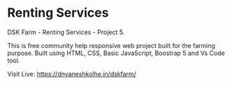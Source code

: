 # Renting Services
DSK Farm - Renting Services - Project 5.

This is free community help responsive web project built for the farming purpose. Built using HTML, CSS, Basic JavaScript, Boostrap 5 and Vs Code tool.

Visit Live: https://dnyaneshkolhe.in/dskfarm/
